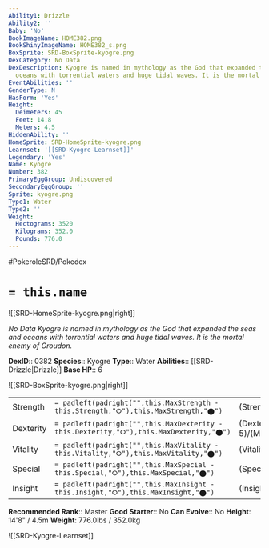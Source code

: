 ```yaml
---
Ability1: Drizzle
Ability2: ''
Baby: 'No'
BookImageName: HOME382.png
BookShinyImageName: HOME382_s.png
BoxSprite: SRD-BoxSprite-kyogre.png
DexCategory: No Data
DexDescription: Kyogre is named in mythology as the God that expanded the seas and
  oceans with torrential waters and huge tidal waves. It is the mortal enemy of Groudon.
EventAbilities: ''
GenderType: N
HasForm: 'Yes'
Height:
  Deimeters: 45
  Feet: 14.8
  Meters: 4.5
HiddenAbility: ''
HomeSprite: SRD-HomeSprite-kyogre.png
Learnset: '[[SRD-Kyogre-Learnset]]'
Legendary: 'Yes'
Name: Kyogre
Number: 382
PrimaryEggGroup: Undiscovered
SecondaryEggGroup: ''
Sprite: kyogre.png
Type1: Water
Type2: ''
Weight:
  Hectograms: 3520
  Kilograms: 352.0
  Pounds: 776.0
---
```


#PokeroleSRD/Pokedex

# `= this.name`

![[SRD-HomeSprite-kyogre.png|right]]

*No Data*
*Kyogre is named in mythology as the God that expanded the seas and oceans with torrential waters and huge tidal waves. It is the mortal enemy of Groudon.*

**DexID**:: 0382
**Species**:: Kyogre
**Type**:: Water
**Abilities**:: [[SRD-Drizzle|Drizzle]]
**Base HP**:: 6

![[SRD-BoxSprite-kyogre.png|right]]

|           |                                                                                        |                                          |
| --------- | -------------------------------------------------------------------------------------- | ---------------------------------------- |
| Strength  | `= padleft(padright("",this.MaxStrength - this.Strength,"⭘"),this.MaxStrength,"⬤")`    | (Strength::6)/(MaxStrength::6)   |
| Dexterity | `= padleft(padright("",this.MaxDexterity - this.Dexterity,"⭘"),this.MaxDexterity,"⬤")` | (Dexterity:: 5)/(MaxDexterity::5) |
| Vitality  | `= padleft(padright("",this.MaxVitality - this.Vitality,"⭘"),this.MaxVitality,"⬤")`    | (Vitality::5)/(MaxVitality::5)   |
| Special   | `= padleft(padright("",this.MaxSpecial - this.Special,"⭘"),this.MaxSpecial,"⬤")`       | (Special::8)/(MaxSpecial::8)     |
| Insight   | `= padleft(padright("",this.MaxInsight - this.Insight,"⭘"),this.MaxInsight,"⬤")`       | (Insight::7)/(MaxInsight::7)     |

**Recommended Rank**:: Master
**Good Starter**:: No
**Can Evolve**:: No
**Height**: 14'8" / 4.5m
**Weight**: 776.0lbs / 352.0kg

![[SRD-Kyogre-Learnset]]